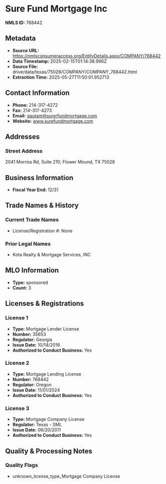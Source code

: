 # Sure Fund Mortgage Inc

**NMLS ID:** 768442

## Metadata
- **Source URL:** https://nmlsconsumeraccess.org/EntityDetails.aspx/COMPANY/768442
- **Data Timestamp:** 2025-02-15T01:14:38.996Z
- **Source File:** drive/data/texas/75028/COMPANY/COMPANY_768442.html
- **Extraction Time:** 2025-05-27T11:50:01.952713

## Contact Information
- **Phone:** 214-317-4272
- **Fax:** 214-317-4273
- **Email:** gautam@surerfundmortgage.com
- **Website:** www.surefundmortgage.com

## Addresses
### Street Address
2041 Morriss Rd, Suite 210; Flower Mound, TX 75028

## Business Information
- **Fiscal Year End:** 12/31

## Trade Names & History
### Current Trade Names
- License/Registration #: None

### Prior Legal Names
- Kota Realty & Mortgage Services, INC

## MLO Information
- **Type:** sponsored
- **Count:** 3

## Licenses & Registrations

### License 1
- **Type:** Mortgage Lender License
- **Number:** 35653
- **Regulator:** Georgia
- **Issue Date:** 10/14/2016
- **Authorized to Conduct Business:** Yes

### License 2
- **Type:** Mortgage Lending License
- **Number:** 768442
- **Regulator:** Oregon
- **Issue Date:** 11/01/2024
- **Authorized to Conduct Business:** Yes

### License 3
- **Type:** Mortgage Company License
- **Regulator:** Texas - SML
- **Issue Date:** 06/20/2011
- **Authorized to Conduct Business:** Yes

## Quality & Processing Notes
### Quality Flags
- unknown_license_type_Mortgage Company License
